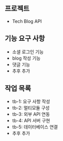 ## 프로젝트
- Tech Blog API

## 기능 요구 사항
- 소셜 로그인 기능
- blog 작성 기능
- 댓글 기능
- 추후 추가

## 작업 목록
- tb-1: 요구 사항 작성
- tb-2: 멀티모듈 구성
- tb-3: 외부 API 연동
- tb-4: API 서버 구현
- tb-5: 데이터베이스 연결
- 추후 추가